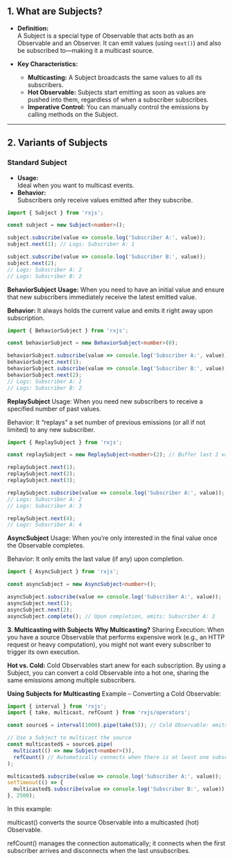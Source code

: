 ## 1. What are Subjects?

- **Definition:**  
  A Subject is a special type of Observable that acts both as an Observable and an Observer. It can emit values (using `next()`) and also be subscribed to—making it a multicast source.
  
- **Key Characteristics:**  
  - **Multicasting:** A Subject broadcasts the same values to all its subscribers.
  - **Hot Observable:** Subjects start emitting as soon as values are pushed into them, regardless of when a subscriber subscribes.
  - **Imperative Control:** You can manually control the emissions by calling methods on the Subject.

---

## 2. Variants of Subjects

### Standard Subject
- **Usage:**  
  Ideal when you want to multicast events.  
- **Behavior:**  
  Subscribers only receive values emitted after they subscribe.
  
```typescript
import { Subject } from 'rxjs';

const subject = new Subject<number>();

subject.subscribe(value => console.log('Subscriber A:', value));
subject.next(1); // Logs: Subscriber A: 1

subject.subscribe(value => console.log('Subscriber B:', value));
subject.next(2); 
// Logs: Subscriber A: 2
// Logs: Subscriber B: 2
```

**BehaviorSubject**
**Usage:**
When you need to have an initial value and ensure that new subscribers immediately receive the latest emitted value.

**Behavior:**
It always holds the current value and emits it right away upon subscription.

```typescript
import { BehaviorSubject } from 'rxjs';

const behaviorSubject = new BehaviorSubject<number>(0);

behaviorSubject.subscribe(value => console.log('Subscriber A:', value)); // Logs: Subscriber A: 0
behaviorSubject.next(1);
behaviorSubject.subscribe(value => console.log('Subscriber B:', value)); // Logs: Subscriber B: 1 (latest value)
behaviorSubject.next(2);
// Logs: Subscriber A: 2
// Logs: Subscriber B: 2
```

**ReplaySubject**
Usage:
When you need new subscribers to receive a specified number of past values.

Behavior:
It “replays” a set number of previous emissions (or all if not limited) to any new subscriber.

```typescript
import { ReplaySubject } from 'rxjs';

const replaySubject = new ReplaySubject<number>(2); // Buffer last 2 values

replaySubject.next(1);
replaySubject.next(2);
replaySubject.next(3);

replaySubject.subscribe(value => console.log('Subscriber A:', value));
// Logs: Subscriber A: 2
// Logs: Subscriber A: 3

replaySubject.next(4);
// Logs: Subscriber A: 4
```

**AsyncSubject**
Usage:
When you’re only interested in the final value once the Observable completes.

Behavior:
It only emits the last value (if any) upon completion.

```typescript
import { AsyncSubject } from 'rxjs';

const asyncSubject = new AsyncSubject<number>();

asyncSubject.subscribe(value => console.log('Subscriber A:', value));
asyncSubject.next(1);
asyncSubject.next(2);
asyncSubject.complete(); // Upon completion, emits: Subscriber A: 2
```

**3. Multicasting with Subjects**
**Why Multicasting?**
Sharing Execution:
When you have a source Observable that performs expensive work (e.g., an HTTP request or heavy computation), you might not want every subscriber to trigger its own execution.

**Hot vs. Cold:**
Cold Observables start anew for each subscription. By using a Subject, you can convert a cold Observable into a hot one, sharing the same emissions among multiple subscribers.

**Using Subjects for Multicasting**
Example – Converting a Cold Observable:

```typescript
import { interval } from 'rxjs';
import { take, multicast, refCount } from 'rxjs/operators';

const source$ = interval(1000).pipe(take(5)); // Cold Observable: emits 0,1,2,3,4 for each subscription

// Use a Subject to multicast the source
const multicasted$ = source$.pipe(
  multicast(() => new Subject<number>()),
  refCount() // Automatically connects when there is at least one subscriber
);

multicasted$.subscribe(value => console.log('Subscriber A:', value));
setTimeout(() => {
  multicasted$.subscribe(value => console.log('Subscriber B:', value));
}, 2500); 
```
In this example:

multicast() converts the source Observable into a multicasted (hot) Observable.

refCount() manages the connection automatically; it connects when the first subscriber arrives and disconnects when the last unsubscribes.

